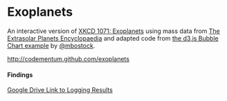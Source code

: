 Exoplanets
=========

An interactive version of [XKCD 1071: Exoplanets](http://xkcd.com/1071/) using mass data from [The Extrasolar Planets Encyclopaedia](http://exoplanet.eu/catalog-RV.php) and adapted code from [the d3.js Bubble Chart example](http://mbostock.github.com/d3/ex/bubble.html) by [@mbostock](http://twitter.com/mbostock).

http://codementum.github.com/exoplanets

#### Findings
[Google Drive Link to Logging Results](https://docs.google.com/document/d/17me1RksZTg8Kej48nF0QE1cYr6bMX-Kl7lXAlkP78Ag/edit)
